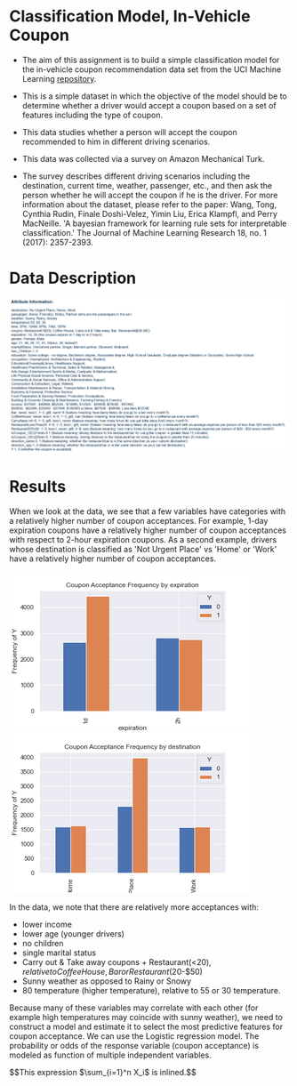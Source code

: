 # Classification Model, In-Vehicle Coupon

* The aim of this assignment is to build a simple classification model for the in-vehicle coupon recommendation data set from the UCI Machine Learning [repository](https://archive.ics.uci.edu/ml/datasets/in-vehicle+coupon+recommendation).
* This is a simple dataset in which the objective of the model should be to determine whether a driver would accept a coupon based on a set of features including the type of coupon.

* This data studies whether a person will accept the coupon recommended to him in different driving scenarios. 
* This data was collected via a survey on Amazon Mechanical Turk. 
* The survey describes different driving scenarios including the destination, current time, weather, passenger, etc., and then ask the person whether he will accept the coupon if he is the driver. For more information about the dataset, please refer to the paper:
Wang, Tong, Cynthia Rudin, Finale Doshi-Velez, Yimin Liu, Erica Klampfl, and Perry MacNeille. 'A bayesian framework for learning rule sets for interpretable classification.' The Journal of Machine Learning Research 18, no. 1 (2017): 2357-2393.

# Data Description

![alt text](https://github.com/manuzrpEd/ClassificationModel-InVehicleCoupon/blob/main/DataDescription.png?raw=true)

# Results

When we look at the data, we see that a few variables have categories with a relatively higher number of coupon acceptances. For example, 1-day expiration coupons have a relatively higher number of coupon acceptances with respect to 2-hour expiration coupons. As a second example, drivers whose destination is classified as 'Not Urgent Place' vs 'Home' or 'Work' have a relatively higher number of coupon acceptances.

<p float="left">
  <img src="https://github.com/manuzrpEd/ClassificationModel-InVehicleCoupon/blob/main/img/crosstab_expiration.png" alt="crosstab_expiration"/>
  <img src="https://github.com/manuzrpEd/ClassificationModel-InVehicleCoupon/blob/main/img/crosstab_destination.png" alt="crosstab_destination"/>
 </p>
 
 In the data, we note that there are relatively more acceptances with:

* lower income
* lower age (younger drivers)
* no children
* single marital status
* Carry out & Take away coupons + Restaurant(<$20), relative to Coffee House, Bar or Restaurant($20-$50) 
* Sunny weather as opposed to Rainy or Snowy 
* 80 temperature (higher temperature), relative to 55 or 30 temperature.

Because many of these variables may correlate with each other (for example high temperatures may coincide with sunny weather), we need to construct a model and estimate it to select the most predictive features for coupon acceptance. We can use the Logistic regression model. The probability or odds of the response variable (coupon acceptance) is modeled as function of multiple independent variables.

$$This expression $\sum_{i=1}^n X_i$ is inlined.$$

 




